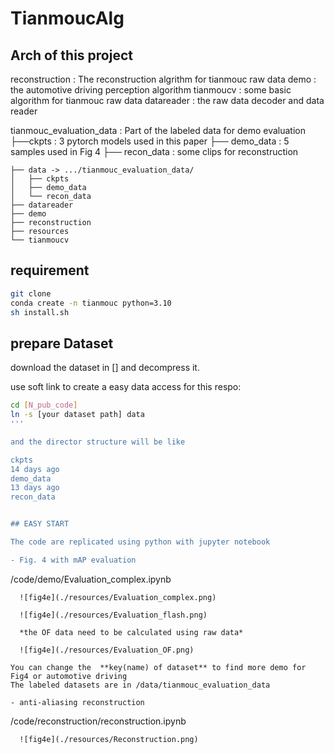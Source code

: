 # TianmoucAlg

## Arch of this project


reconstruction : The reconstruction algrithm for tianmouc raw data
demo         : the automotive driving perception algorithm
tianmoucv  : some basic algorithm for tianmouc raw data
datareader : the raw data decoder and data reader

tianmouc_evaluation_data : Part of the labeled data for demo evaluation
├──ckpts  : 3 pytorch models used in this paper
├── demo_data : 5 samples used in Fig 4
├── recon_data : some clips for reconstruction


```
├── data -> .../tianmouc_evaluation_data/
│   ├── ckpts
│   ├── demo_data
│   └── recon_data
├── datareader
├── demo
├── reconstruction
├── resources
└── tianmoucv
```

## requirement

```bash
git clone  
conda create -n tianmouc python=3.10
sh install.sh
```
## prepare Dataset

download the dataset in [] and decompress it.

use soft link to create a easy data access for this respo:

```bash
cd [N_pub_code]
ln -s [your dataset path] data
'''

and the director structure will be like

ckpts
14 days ago 
demo_data
13 days ago 
recon_data


## EASY START

The code are replicated using python with jupyter notebook

- Fig. 4 with mAP evaluation
```
  /code/demo/Evaluation_complex.ipynb
```
  ![fig4e](./resources/Evaluation_complex.png)
  
  ![fig4e](./resources/Evaluation_flash.png)
  
  *the OF data need to be calculated using raw data*
  
  ![fig4e](./resources/Evaluation_OF.png)
  
You can change the  **key(name) of dataset** to find more demo for Fig4 or automotive driving 
The labeled datasets are in /data/tianmouc_evaluation_data
  
- anti-aliasing reconstruction
```
  /code/reconstruction/reconstruction.ipynb
```
  ![fig4e](./resources/Reconstruction.png)
  



